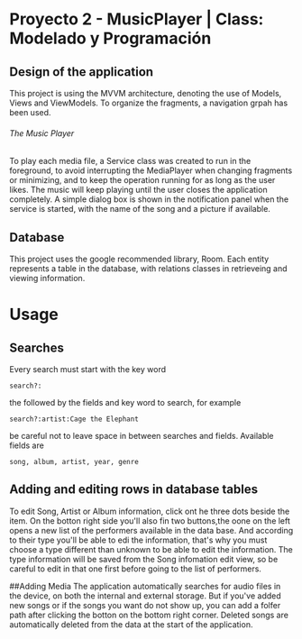 # Proyecto 2 - MusicPlayer | Class: Modelado y Programación

## Design of the application
This project is using the MVVM architecture, denoting the use of Models, Views and ViewModels. To organize the fragments, a navigation grpah has been used. 


###### The Music Player
To play each media file, a Service class was created to run in the foreground, to avoid interrupting the 
MediaPlayer when  changing fragments or minimizing, and to keep the operation running for as long as the user likes. The music will keep playing until the user
closes the application completely.
 A simple dialog box is shown in the notification panel when the service is started, with the name of the song and a picture if available.

## Database
This project uses the google recommended library, Room. Each entity represents a table in the database, with relations classes in retrieveing and viewing information.



# Usage
## Searches
Every search must start with the key word 
```
search?:
```
the followed by the fields and key word to search, for example 
```
search?:artist:Cage the Elephant
```
be careful not to leave space in between searches and fields.
Available fields are 
```
song, album, artist, year, genre
```


## Adding and editing rows in database tables
To edit Song, Artist or Album information, click ont he three dots beside the item.
On the botton right side you'll also fin two buttons,the oone on the left opens a new list of the performers available in the data base.
And according to their type you'll be able to edi the information, that's why you must choose a type different than unknown to be able to edit the information.
The type information will be saved from the Song infomation edit view, so be careful to edit in that one first before going to the list of performers.


##Adding Media
The application automatically searches for audio files in the device, on both the internal and external storage. But if you've added new songs or if the songs you want do not show up, you can add a folfer path after clicking the botton on the bottom right corner.
Deleted songs are automatically deleted from the data at the start of the application. 

